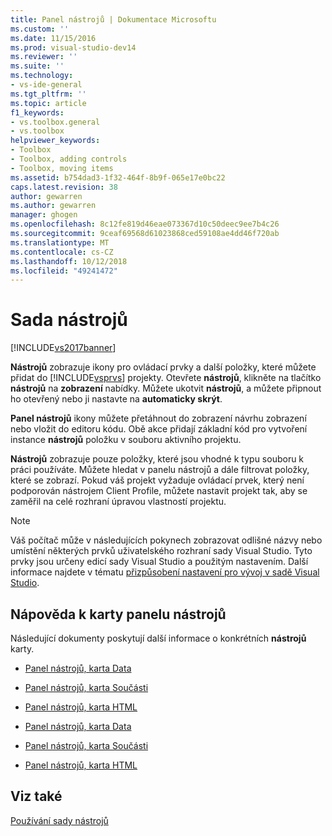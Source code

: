 ```yaml
---
title: Panel nástrojů | Dokumentace Microsoftu
ms.custom: ''
ms.date: 11/15/2016
ms.prod: visual-studio-dev14
ms.reviewer: ''
ms.suite: ''
ms.technology:
- vs-ide-general
ms.tgt_pltfrm: ''
ms.topic: article
f1_keywords:
- vs.toolbox.general
- vs.toolbox
helpviewer_keywords:
- Toolbox
- Toolbox, adding controls
- Toolbox, moving items
ms.assetid: b754dad3-1f32-464f-8b9f-065e17e0bc22
caps.latest.revision: 38
author: gewarren
ms.author: gewarren
manager: ghogen
ms.openlocfilehash: 8c12fe819d46eae073367d10c50deec9ee7b4c26
ms.sourcegitcommit: 9ceaf69568d61023868ced59108ae4dd46f720ab
ms.translationtype: MT
ms.contentlocale: cs-CZ
ms.lasthandoff: 10/12/2018
ms.locfileid: "49241472"
---
```

# <a name="toolbox"></a>Sada nástrojů
[!INCLUDE[vs2017banner](../../includes/vs2017banner.md)]

  
**Nástrojů** zobrazuje ikony pro ovládací prvky a další položky, které můžete přidat do [!INCLUDE[vsprvs](../../includes/vsprvs-md.md)] projekty. Otevřete **nástrojů**, klikněte na tlačítko **nástrojů** na **zobrazení** nabídky. Můžete ukotvit **nástrojů**, a můžete připnout ho otevřený nebo ji nastavte na **automaticky skrýt**.  
  
 **Panel nástrojů** ikony můžete přetáhnout do zobrazení návrhu zobrazení nebo vložit do editoru kódu. Obě akce přidají základní kód pro vytvoření instance **nástrojů** položku v souboru aktivního projektu.  
  
 **Nástrojů** zobrazuje pouze položky, které jsou vhodné k typu souboru k práci používáte. Můžete hledat v panelu nástrojů a dále filtrovat položky, které se zobrazí. Pokud váš projekt vyžaduje ovládací prvek, který není podporován nástrojem Client Profile, můžete nastavit projekt tak, aby se zaměřil na celé rozhraní úpravou vlastností projektu.  
  
> [!NOTE]
>  Váš počítač může v následujících pokynech zobrazovat odlišné názvy nebo umístění některých prvků uživatelského rozhraní sady Visual Studio. Tyto prvky jsou určeny edicí sady Visual Studio a použitým nastavením. Další informace najdete v tématu [přizpůsobení nastavení pro vývoj v sadě Visual Studio](http://msdn.microsoft.com/en-us/22c4debb-4e31-47a8-8f19-16f328d7dcd3).  
  
## <a name="help-on-toolbox-tabs"></a>Nápověda k karty panelu nástrojů  
 Následující dokumenty poskytují další informace o konkrétních **nástrojů** karty.  
  
-   [Panel nástrojů, karta Data](http://msdn.microsoft.com/library/8a41dyt7\(v=vs.110\))  
  
-   [Panel nástrojů, karta Součásti](http://msdn.microsoft.com/library/kb1cz7z9\(v=vs.110\))  
  
-   [Panel nástrojů, karta HTML](http://msdn.microsoft.com/library/w9ss7h1a\(v=vs.110\))  
  
-   [Panel nástrojů, karta Data](http://msdn.microsoft.com/library/8a41dyt7\(v=vs.120\))  
  
-   [Panel nástrojů, karta Součásti](http://msdn.microsoft.com/library/kb1cz7z9\(v=vs.120\))  
  
-   [Panel nástrojů, karta HTML](http://msdn.microsoft.com/library/w9ss7h1a\(v=vs.120\))  
  
## <a name="see-also"></a>Viz také  
 [Používání sady nástrojů](../../ide/using-the-toolbox.md)



